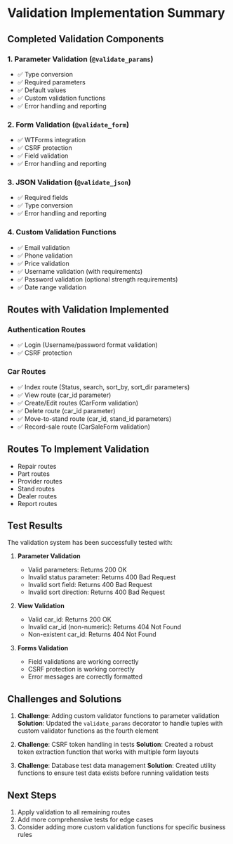 # Validation Implementation Summary

## Completed Validation Components

### 1. Parameter Validation (`@validate_params`)
- ✅ Type conversion
- ✅ Required parameters
- ✅ Default values
- ✅ Custom validation functions
- ✅ Error handling and reporting

### 2. Form Validation (`@validate_form`)
- ✅ WTForms integration
- ✅ CSRF protection
- ✅ Field validation
- ✅ Error handling and reporting

### 3. JSON Validation (`@validate_json`)
- ✅ Required fields
- ✅ Type conversion
- ✅ Error handling and reporting

### 4. Custom Validation Functions
- ✅ Email validation
- ✅ Phone validation
- ✅ Price validation
- ✅ Username validation (with requirements)
- ✅ Password validation (optional strength requirements)
- ✅ Date range validation

## Routes with Validation Implemented

### Authentication Routes
- ✅ Login (Username/password format validation)
- ✅ CSRF protection

### Car Routes
- ✅ Index route (Status, search, sort_by, sort_dir parameters)
- ✅ View route (car_id parameter)
- ✅ Create/Edit routes (CarForm validation)
- ✅ Delete route (car_id parameter)
- ✅ Move-to-stand route (car_id, stand_id parameters)
- ✅ Record-sale route (CarSaleForm validation)

## Routes To Implement Validation

- Repair routes
- Part routes
- Provider routes
- Stand routes
- Dealer routes
- Report routes

## Test Results

The validation system has been successfully tested with:

1. **Parameter Validation**
   - Valid parameters: Returns 200 OK
   - Invalid status parameter: Returns 400 Bad Request
   - Invalid sort field: Returns 400 Bad Request
   - Invalid sort direction: Returns 400 Bad Request

2. **View Validation**
   - Valid car_id: Returns 200 OK
   - Invalid car_id (non-numeric): Returns 404 Not Found
   - Non-existent car_id: Returns 404 Not Found

3. **Forms Validation**
   - Field validations are working correctly
   - CSRF protection is working correctly
   - Error messages are correctly formatted

## Challenges and Solutions

1. **Challenge**: Adding custom validator functions to parameter validation
   **Solution**: Updated the `validate_params` decorator to handle tuples with custom validator functions as the fourth element

2. **Challenge**: CSRF token handling in tests
   **Solution**: Created a robust token extraction function that works with multiple form layouts

3. **Challenge**: Database test data management
   **Solution**: Created utility functions to ensure test data exists before running validation tests

## Next Steps

1. Apply validation to all remaining routes
2. Add more comprehensive tests for edge cases
3. Consider adding more custom validation functions for specific business rules 